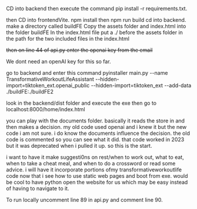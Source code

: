 

CD into backend then execute the command pip install -r requirements.txt.

then CD into frontendVite. npm install
then npm run build
cd into backend.  make a directory called buildFE
Copy the assets folder and index.html into the folder buildFE
In the index.html file put a ./ before the assets folder in the path for the two included files in the index.html


~~then on line 44 of api.py enter the openai key from the email~~

We dont need an openAI key for this so far.


go to backend and enter this command
pyinstaller main.py  --name TransformativeWorkoutLifeAssistant --hidden-import=tiktoken_ext.openai_public --hidden-import=tiktoken_ext --add-data ./buildFE:./buildFE2

look in the backend/dist folder and execute the exe
then go to localhost:8000/home/index.html

you can play with the documents folder.  basically it reads the store in and then makes a decision.  my old code used openai and i knew it but the new code i am not sure.  i do know the documents influence the decision.  the old code is commented so you can see what it did.  that code worked in 2023 but it was deprecated when i pulled it up.  so this is the start.

i want to have it make suggesti0ns on rest/when to work out, what to eat, when to take a cheat meal, and when to do a crossword or read some advice.  i will have it incorporate portions ofmy transformativeworkoutlife code now that i see how to use static web pages and boot from exe.  would be cool to have python open the website for us which may be easy instead of having to navigate to it.

To run locally uncomment line 89 in api.py and comment line 90.  
